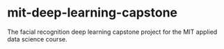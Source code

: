 # mit-deep-learning-capstone
The facial recognition deep learning capstone project for the MIT applied data science course.
